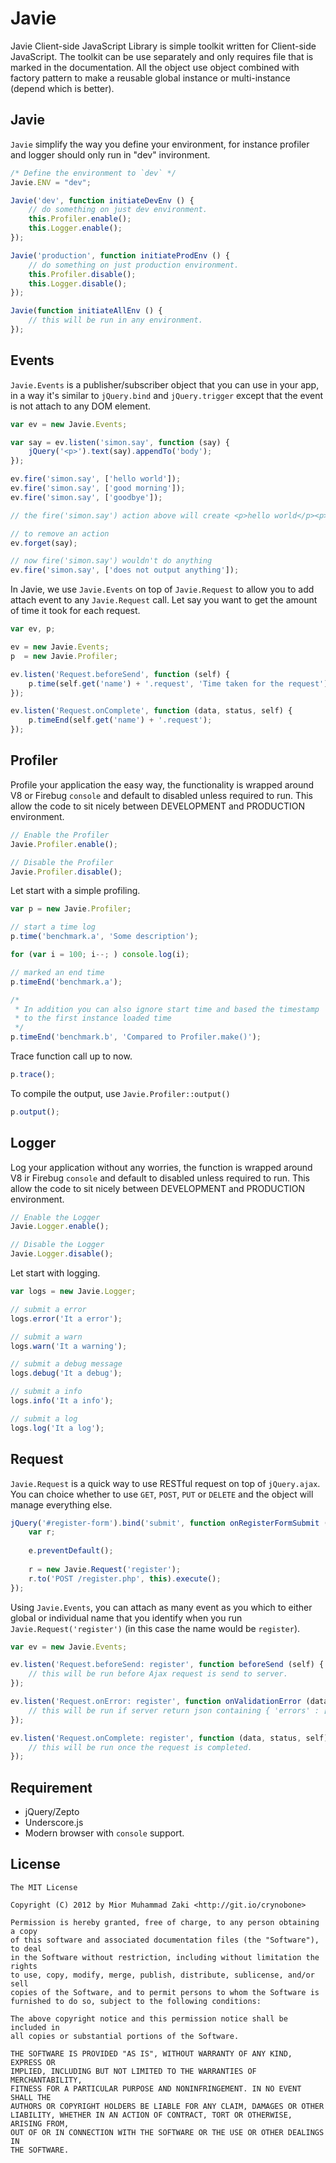 Javie
=====

Javie Client-side JavaScript Library is simple toolkit written for Client-side JavaScript. The toolkit can be use separately and only requires file that is marked in the documentation. All the object use object combined with factory pattern to make a reusable global instance or multi-instance (depend which is better).

## Javie

`Javie` simplify the way you define your environment, for instance profiler and logger should only run in "dev" invironment.

```javascript
/* Define the environment to `dev` */
Javie.ENV = "dev";

Javie('dev', function initiateDevEnv () {
	// do something on just dev environment.
    this.Profiler.enable();
    this.Logger.enable();
});

Javie('production', function initiateProdEnv () {
    // do something on just production environment.
    this.Profiler.disable();
    this.Logger.disable();
});

Javie(function initiateAllEnv () {
    // this will be run in any environment.
});
```

## Events

`Javie.Events` is a publisher/subscriber object that you can use in your app, in a way it's similar to `jQuery.bind` and `jQuery.trigger` except that the event is not attach to any DOM element.

```javascript
var ev = new Javie.Events;

var say = ev.listen('simon.say', function (say) {
	jQuery('<p>').text(say).appendTo('body');
});

ev.fire('simon.say', ['hello world']);
ev.fire('simon.say', ['good morning']);
ev.fire('simon.say', ['goodbye']);

// the fire('simon.say') action above will create <p>hello world</p><p>good morning</p><p>goodbye</p>

// to remove an action
ev.forget(say);

// now fire('simon.say') wouldn't do anything
ev.fire('simon.say', ['does not output anything']);
```

In Javie, we use `Javie.Events` on top of `Javie.Request` to allow you to add attach event to any `Javie.Request` call. Let say you want to get the amount of time it took for each request.

```javascript
var ev, p;

ev = new Javie.Events;
p  = new Javie.Profiler;

ev.listen('Request.beforeSend', function (self) {
	p.time(self.get('name') + '.request', 'Time taken for the request');
});

ev.listen('Request.onComplete', function (data, status, self) {
	p.timeEnd(self.get('name') + '.request');
});
```

## Profiler

Profile your application the easy way, the functionality is wrapped around V8 or Firebug `console` and default to disabled unless required to run. This allow the code to sit nicely between DEVELOPMENT and PRODUCTION environment.

```javascript
// Enable the Profiler
Javie.Profiler.enable();

// Disable the Profiler
Javie.Profiler.disable(); 
```

Let start with a simple profiling. 

```javascript
var p = new Javie.Profiler;

// start a time log
p.time('benchmark.a', 'Some description');

for (var i = 100; i--; ) console.log(i);

// marked an end time
p.timeEnd('benchmark.a');

/* 
 * In addition you can also ignore start time and based the timestamp 
 * to the first instance loaded time
 */
p.timeEnd('benchmark.b', 'Compared to Profiler.make()');
```

Trace function call up to now.

```javascript
p.trace();
```

To compile the output, use `Javie.Profiler::output()`

```javascript
p.output();
```

## Logger

Log your application without any worries, the function is wrapped around V8 ir Firebug `console` and default to disabled unless required to run. This allow the code to sit nicely between DEVELOPMENT and PRODUCTION environment.

```javascript
// Enable the Logger
Javie.Logger.enable();

// Disable the Logger
Javie.Logger.disable(); 
```
	
Let start with logging.

```javascript
var logs = new Javie.Logger;

// submit a error
logs.error('It a error');

// submit a warn
logs.warn('It a warning');

// submit a debug message
logs.debug('It a debug');

// submit a info
logs.info('It a info');

// submit a log
logs.log('It a log');
```

## Request

`Javie.Request` is a quick way to use RESTful request on top of `jQuery.ajax`. You can choice whether to use `GET`, `POST`, `PUT` or `DELETE` and the object will manage everything else.

```javascript
jQuery('#register-form').bind('submit', function onRegisterFormSubmit (e) {
	var r;
	
	e.preventDefault();
	
	r = new Javie.Request('register');
	r.to('POST /register.php', this).execute();
});
```

Using `Javie.Events`, you can attach as many event as you which to either global or individual name that you identify when you run `Javie.Request('register')` (in this case the name would be `register`).

```javascript
var ev = new Javie.Events;

ev.listen('Request.beforeSend: register', function beforeSend (self) { 
	// this will be run before Ajax request is send to server.
});

ev.listen('Request.onError: register', function onValidationError (data, status, self) { 
	// this will be run if server return json containing { 'errors' : [ ] }
});

ev.listen('Request.onComplete: register', function (data, status, self) { 
	// this will be run once the request is completed.
});
```

## Requirement

* jQuery/Zepto
* Underscore.js
* Modern browser with `console` support.

## License

	The MIT License

	Copyright (C) 2012 by Mior Muhammad Zaki <http://git.io/crynobone> 

	Permission is hereby granted, free of charge, to any person obtaining a copy
	of this software and associated documentation files (the "Software"), to deal
	in the Software without restriction, including without limitation the rights
	to use, copy, modify, merge, publish, distribute, sublicense, and/or sell
	copies of the Software, and to permit persons to whom the Software is
	furnished to do so, subject to the following conditions:

	The above copyright notice and this permission notice shall be included in
	all copies or substantial portions of the Software.

	THE SOFTWARE IS PROVIDED "AS IS", WITHOUT WARRANTY OF ANY KIND, EXPRESS OR
	IMPLIED, INCLUDING BUT NOT LIMITED TO THE WARRANTIES OF MERCHANTABILITY,
	FITNESS FOR A PARTICULAR PURPOSE AND NONINFRINGEMENT. IN NO EVENT SHALL THE
	AUTHORS OR COPYRIGHT HOLDERS BE LIABLE FOR ANY CLAIM, DAMAGES OR OTHER
	LIABILITY, WHETHER IN AN ACTION OF CONTRACT, TORT OR OTHERWISE, ARISING FROM,
	OUT OF OR IN CONNECTION WITH THE SOFTWARE OR THE USE OR OTHER DEALINGS IN
	THE SOFTWARE.